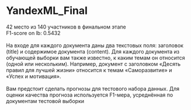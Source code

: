 # YandexML_Final 
42 место из 140 участников в финальном этапе\
F1-score on lb: 0.5432
\
\
На входе для каждого документа даны два текстовых поля: заголовок (title) и содержимое документа (content). Для каждого документа из обучающей выборки вам также известно, к каким темам он относится (одной или нескольким). Например, документ с заголовком «Десять правил для лучшей жизни» относится к темам «Саморазвитие» и «Успех и мотивация». \
\
Вам предстоит сделать прогнозы для тестового набора данных. Для оценки качества прогноза используется F1-мера, усреднённая по документам тестовой выборки 
